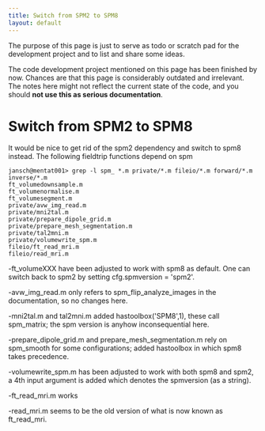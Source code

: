 ```yaml
---
title: Switch from SPM2 to SPM8
layout: default
---
```


<div class="warning">

The purpose of this page is just to serve as todo or scratch pad for the development project and to list and share some ideas. 

The code development project mentioned on this page has been finished by now. Chances are that this page is considerably outdated and irrelevant. The notes here might not reflect the current state of the code, and you should **not use this as serious documentation**.
</div>

# Switch from SPM2 to SPM8

It would be nice to get rid of the spm2 dependency and switch to spm8 instead. The following fieldtrip functions depend on spm

    jansch@mentat001> grep -l spm_ *.m private/*.m fileio/*.m forward/*.m inverse/*.m
    ft_volumedownsample.m
    ft_volumenormalise.m
    ft_volumesegment.m
    private/avw_img_read.m
    private/mni2tal.m
    private/prepare_dipole_grid.m
    private/prepare_mesh_segmentation.m
    private/tal2mni.m
    private/volumewrite_spm.m
    fileio/ft_read_mri.m
    fileio/read_mri.m
    
-ft_volumeXXX have been adjusted to work with spm8 as default. One can switch back to spm2 by setting cfg.spmversion = 'spm2'.
 
-avw_img_read.m only refers to spm_flip_analyze_images in the documentation, so no changes here.

-mni2tal.m and tal2mni.m added hastoolbox('SPM8',1), these call spm_matrix; the spm version is anyhow inconsequential here.

-prepare_dipole_grid.m and prepare_mesh_segmentation.m rely on spm_smooth for some configurations; added hastoolbox in which spm8 takes precedence.

-volumewrite_spm.m has been adjusted to work with both spm8 and spm2, a 4th input argument is added which denotes the spmversion (as a string).

-ft_read_mri.m works

-read_mri.m seems to be the old version of what is now known as ft_read_mri.

    
